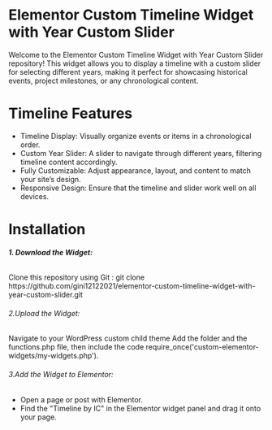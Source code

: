 <h1>Elementor Custom Timeline Widget with Year Custom Slider</h1>
<p>Welcome to the Elementor Custom Timeline Widget with Year Custom Slider repository! This widget allows you to display a timeline with a custom slider for selecting different years, making it perfect for showcasing historical events, project milestones, or any chronological content.</p>
<h1>Timeline Features</h1>
        <ul>
            <li>Timeline Display: Visually organize events or items in a chronological order.</li>
            <li>Custom Year Slider: A slider to navigate through different years, filtering timeline content accordingly.</li>
            <li>Fully Customizable: Adjust appearance, layout, and content to match your site’s design.</li>
            <li>Responsive Design: Ensure that the timeline and slider work well on all devices.</li>
        </ul>

<h1>Installation</h1>
<h6><b>1. Download the Widget:</b></h6>
<p>Clone this repository using Git  : git clone https://github.com/gini12122021/elementor-custom-timeline-widget-with-year-custom-slider.git</p>
<h6>2.Upload the Widget:</h6>
<p>Navigate to your WordPress custom child theme  Add the folder and the functions.php file, then include the code require_once('custom-elementor-widgets/my-widgets.php').</p>
<h6>3.Add the Widget to Elementor:</h6>
<ul><li>Open a page or post with Elementor.</li>
  <li>Find the "Timeline by IC" in the Elementor widget panel and drag it onto your page.</li>
</ul>




